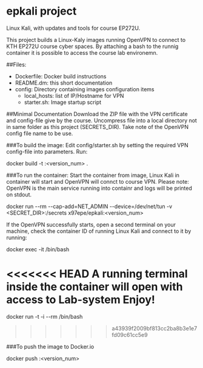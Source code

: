 # epkali project
Linux Kali, with updates and tools for course EP272U.

This project builds a Linux-Kaly images running OpenVPN to connect to
KTH EP272U course cyber spaces. By attaching a bash to the runnig container
it is possible to access the course lab environemn.

##Files:
- Dockerfile: Docker build instructions
- README.dm: this short documentation
- config: Directory containing images configuration items
  - local_hosts: list of IP/Hostname for VPN
  - starter.sh: Image startup script

##Minimal Documentation
Download the ZIP file with the VPN certificate and config-file give by the course. Uncompress file into a local directory not in same folder as this project (SECRETS_DIR). Take note of the OpenVPN config file name to be use.

###To build the image:
Edit config/starter.sh by setting the required VPN config-file into parameters.
Run:

docker build -t <name>:<version_num> .

###To run the container:
Start the container from image, Linux Kali in container will start and OpenVPN will connct to course VPN. Please note: OpenVPN is the main service running into containr and logs will be printed on stdout.

docker run --rm --cap-add=NET_ADMIN --device=/dev/net/tun -v <SECRET_DIR>:/secrets x97epe/epkali:<version_num>

If the OpenVPN successfully starts, open a second terminal on your machine, check the container ID of running Linux Kali and connect to it by running:

docker exec -it <container-id> /bin/bash

<<<<<<< HEAD
A running terminal inside the container will open with access to Lab-system
Enjoy!
=======
docker run -t -i <name> --rm /bin/bash
>>>>>>> a43939f2009bf813cc2ba8b3e1e7fd09c61cc5e9

###To push the image to Docker.io

docker push <name>:<version_num>
